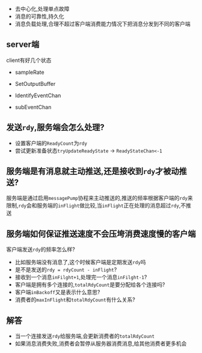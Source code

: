 - 去中心化,处理单点故障
- 消息的可靠性,持久化
- 消息负载处理,合理不超过客户端消费能力情况下把消息分发到不同的客户端

## server端
client有好几个状态
- sampleRate
- SetOutputBuffer
- IdentifyEventChan

- subEventChan

## 发送`rdy`,服务端会怎么处理?
- 设置客户端的`ReadyCount`为`rdy`
- 尝试更新准备状态`tryUpdateReadyState` -> `ReadyStateChan<-1`

## 服务端是有消息就主动推送,还是接收到`rdy`才被动推送?
服务端是通过启用`messagePump`协程来主动推送的,推送的频率根据客户端的`rdy`来限制,`rdy`会和服务端的`inFlight`做比较,当`inFlight`正在处理的消息超过`rdy`,不推送

## 服务端如何保证推送速度不会压垮消费速度慢的客户端
客户端发送`rdy`的频率怎么样?
- 比如服务端没有消息了,这个时候客户端是定期发送`rdy`吗
- 是不是发送的`rdy = rdyCount - inFlight`?
- 接收到一个消息`inFilght+1`,处理完一个消息`inFilght-1`?
- 客户端是拥有多个连接的,`totalRdyCount`是要分配给各个连接吗?
- 客户端`inBackoff`又是表示什么意思?
- 消费者的`maxInFlight`和`totalRdyCount`有什么关系?
## 解答
- 当一个连接发送`rdy`给服务端,会更新消费者的`totalRdyCount`
- 如果消息消费失败,消费者会暂停从服务器消费消息,给其他消费者更多机会





